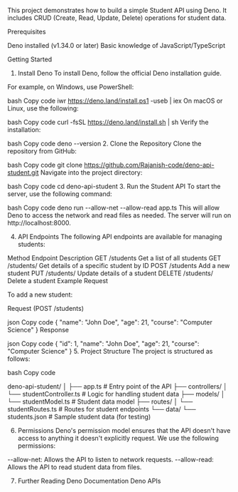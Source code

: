 This project demonstrates how to build a simple Student API using Deno. It includes CRUD (Create, Read, Update, Delete) operations for student data.

Prerequisites


Deno installed (v1.34.0 or later)
Basic knowledge of JavaScript/TypeScript


Getting Started
1. Install Deno
To install Deno, follow the official Deno installation guide.




For example, on Windows, use PowerShell:


bash
Copy code
iwr https://deno.land/install.ps1 -useb | iex
On macOS or Linux, use the following:




bash
Copy code
curl -fsSL https://deno.land/install.sh | sh
Verify the installation:

bash
Copy code
deno --version
2. Clone the Repository
Clone the repository from GitHub:

bash
Copy code
git clone https://github.com/Rajanish-code/deno-api-student.git
Navigate into the project directory:




bash
Copy code
cd deno-api-student
3. Run the Student API
To start the server, use the following command:

bash
Copy code
deno run --allow-net --allow-read app.ts
This will allow Deno to access the network and read files as needed. The server will run on http://localhost:8000.





4. API Endpoints
The following API endpoints are available for managing students:

Method	Endpoint	Description
GET	/students	Get a list of all students
GET	/students/
Get details of a specific student by ID
POST	/students	Add a new student
PUT	/students/
Update details of a student
DELETE	/students/
Delete a student
Example Request


To add a new student:

Request (POST /students)

json
Copy code
{
  "name": "John Doe",
  "age": 21,
  "course": "Computer Science"
}
Response

json
Copy code
{
  "id": 1,
  "name": "John Doe",
  "age": 21,
  "course": "Computer Science"
}
5. Project Structure
The project is structured as follows:

bash
Copy code




deno-api-student/
│
├── app.ts             # Entry point of the API
├── controllers/
│   └── studentController.ts  # Logic for handling student data
├── models/
│   └── studentModel.ts       # Student data model
├── routes/
│   └── studentRoutes.ts      # Routes for student endpoints
└── data/
    └── students.json         # Sample student data (for testing)



    
6. Permissions
Deno's permission model ensures that the API doesn't have access to anything it doesn't explicitly request. We use the following permissions:

--allow-net: Allows the API to listen to network requests.
--allow-read: Allows the API to read student data from files.




7. Further Reading
Deno Documentation
Deno APIs
